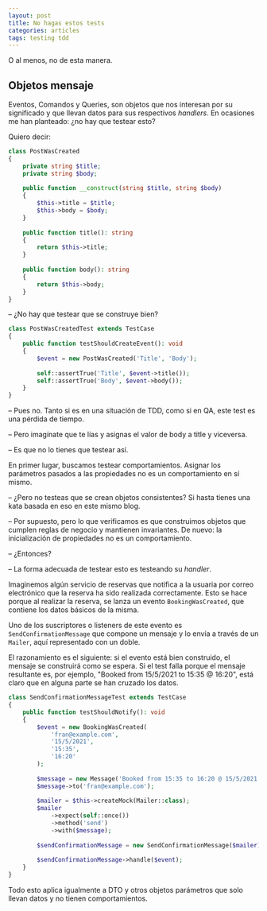```yaml
---
layout: post
title: No hagas estos tests
categories: articles
tags: testing tdd
---
```


O al menos, no de esta manera.

## Objetos mensaje

Eventos, Comandos y Queries, son objetos que nos interesan por su significado y que llevan datos para sus respectivos _handlers_. En ocasiones me han planteado: ¿no hay que testear esto?

Quiero decir:

```php
class PostWasCreated
{
    private string $title;
    private string $body;
    
    public function __construct(string $title, string $body)
    {
        $this->title = $title;
        $this->body = $body;
    }
    
    public function title(): string
    {
        return $this->title;
    }
    
    public function body(): string
    {
        return $this->body;
    }
}
```

– ¿No hay que testear que se construye bien?

```php
class PostWasCreatedTest extends TestCase
{
    public function testShouldCreateEvent(): void
    {
        $event = new PostWasCreated('Title', 'Body');
        
        self::assertTrue('Title', $event->title());
        self::assertTrue('Body', $event->body());
    }
}
```

– Pues no. Tanto si es en una situación de TDD, como si en QA, este test es una pérdida de tiempo.

– Pero imagínate que te lías y asignas el valor de body a title y viceversa.

– Es que no lo tienes que testear así.

En primer lugar, buscamos testear comportamientos. Asignar los parámetros pasados a las propiedades no es un comportamiento en sí mismo.

– ¿Pero no testeas que se crean objetos consistentes? Si hasta tienes una kata basada en eso en este mismo blog.

– Por supuesto, pero lo que verificamos es que construimos objetos que cumplen reglas de negocio y mantienen invariantes. De nuevo: la inicialización de propiedades no es un comportamiento. 

– ¿Entonces?

– La forma adecuada de testear esto es testeando su _handler_.

Imaginemos algún servicio de reservas que notifica a la usuaria por correo electrónico que la reserva ha sido realizada correctamente. Esto se hace porque al realizar la reserva, se lanza un evento `BookingWasCreated`, que contiene los datos básicos de la misma.

Uno de los suscriptores o listeners de este evento es `SendConfirmationMessage` que compone un mensaje y lo envía a través de un `Mailer`, aquí representado con un doble.

El razonamiento es el siguiente: si el evento está bien construido, el mensaje se construirá como se espera. Si el test falla porque el mensaje resultante es, por ejemplo, "Booked from 15/5/2021 to 15:35 @ 16:20", está claro que en alguna parte se han cruzado los datos.

```php
class SendConfirmationMessageTest extends TestCase
{
    public function testShouldNotify(): void
    {
        $event = new BookingWasCreated(
            'fran@example.com', 
            '15/5/2021', 
            '15:35', 
            '16:20'
        );
        
        $message = new Message('Booked from 15:35 to 16:20 @ 15/5/2021');
        $message->to('fran@example.com');
        
        $mailer = $this->createMock(Mailer::class);
        $mailer
            ->expect(self::once())
            ->method('send')
            ->with($message);
            
        $sendConfirmationMessage = new SendConfirmationMessage($mailer);
        
        $sendConfirmationMessage->handle($event);  
    }
}
```

Todo esto aplica igualmente a DTO y otros objetos parámetros que solo llevan datos y no tienen comportamientos.
